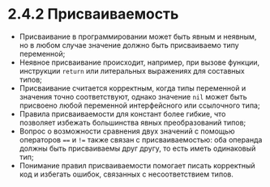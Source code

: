# 2.4.2 Присваиваемость

* Присваивание в программировании может быть явным и неявным, но в любом случае значение должно быть присваиваемо типу переменной;
* Неявное присваивание происходит, например, при вызове функции, инструкции `return` или литеральных выражениях для
составных типов;
* Присваивание считается корректным, когда типы переменной и значения точно соответствуют, однако значение `nil` может быть присвоено любой переменной интерфейсного или ссылочного типа;
* Правила присваиваемости для констант более гибкие, что позволяет избежать большинства явных преобразований типов;
* Вопрос о возможности сравнения двух значений с помощью операторов `==` и `!=` также связан с присваиваемостью: оба
операнда должны быть присваиваемы друг другу, то есть иметь одинаковый тип;
* Понимание правил присваиваемости помогает писать корректный код и избегать ошибок, связанных с несоответствием типов.